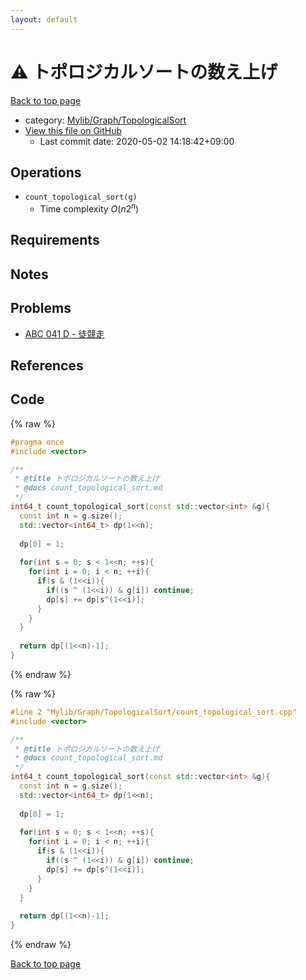 ```yaml
---
layout: default
---
```


<!-- mathjax config similar to math.stackexchange -->
<script type="text/javascript" async
  src="https://cdnjs.cloudflare.com/ajax/libs/mathjax/2.7.5/MathJax.js?config=TeX-MML-AM_CHTML">
</script>
<script type="text/x-mathjax-config">
  MathJax.Hub.Config({
    TeX: { equationNumbers: { autoNumber: "AMS" }},
    tex2jax: {
      inlineMath: [ ['$','$'] ],
      processEscapes: true
    },
    "HTML-CSS": { matchFontHeight: false },
    displayAlign: "left",
    displayIndent: "2em"
  });
</script>

<script type="text/javascript" src="https://cdnjs.cloudflare.com/ajax/libs/jquery/3.4.1/jquery.min.js"></script>
<script src="https://cdn.jsdelivr.net/npm/jquery-balloon-js@1.1.2/jquery.balloon.min.js" integrity="sha256-ZEYs9VrgAeNuPvs15E39OsyOJaIkXEEt10fzxJ20+2I=" crossorigin="anonymous"></script>
<script type="text/javascript" src="../../../../assets/js/copy-button.js"></script>
<link rel="stylesheet" href="../../../../assets/css/copy-button.css" />


# :warning: トポロジカルソートの数え上げ

<a href="../../../../index.html">Back to top page</a>

* category: <a href="../../../../index.html#5cfab8f1bec9f4a2c22b88bddb7720db">Mylib/Graph/TopologicalSort</a>
* <a href="{{ site.github.repository_url }}/blob/master/Mylib/Graph/TopologicalSort/count_topological_sort.cpp">View this file on GitHub</a>
    - Last commit date: 2020-05-02 14:18:42+09:00




## Operations

- `count_topological_sort(g)`
	- Time complexity $O(n 2^n)$

## Requirements

## Notes

## Problems

- [ABC 041 D - 徒競走](https://atcoder.jp/contests/abc041/tasks/abc041_d)

## References


## Code

<a id="unbundled"></a>
{% raw %}
```cpp
#pragma once
#include <vector>

/**
 * @title トポロジカルソートの数え上げ
 * @docs count_topological_sort.md
 */
int64_t count_topological_sort(const std::vector<int> &g){
  const int n = g.size();
  std::vector<int64_t> dp(1<<n);
  
  dp[0] = 1;
  
  for(int s = 0; s < 1<<n; ++s){
    for(int i = 0; i < n; ++i){
      if(s & (1<<i)){
        if((s ^ (1<<i)) & g[i]) continue;
        dp[s] += dp[s^(1<<i)];
      }
    }
  }
  
  return dp[(1<<n)-1];
}

```
{% endraw %}

<a id="bundled"></a>
{% raw %}
```cpp
#line 2 "Mylib/Graph/TopologicalSort/count_topological_sort.cpp"
#include <vector>

/**
 * @title トポロジカルソートの数え上げ
 * @docs count_topological_sort.md
 */
int64_t count_topological_sort(const std::vector<int> &g){
  const int n = g.size();
  std::vector<int64_t> dp(1<<n);
  
  dp[0] = 1;
  
  for(int s = 0; s < 1<<n; ++s){
    for(int i = 0; i < n; ++i){
      if(s & (1<<i)){
        if((s ^ (1<<i)) & g[i]) continue;
        dp[s] += dp[s^(1<<i)];
      }
    }
  }
  
  return dp[(1<<n)-1];
}

```
{% endraw %}

<a href="../../../../index.html">Back to top page</a>

